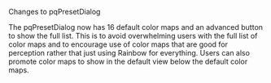 Changes to pqPresetDialog

The pqPresetDialog now has 16 default color maps and an advanced button to show the full list.  This is to avoid overwhelming users with the full list of color maps and to encourage use of color maps that are good for perception rather that just using Rainbow for everything.  Users can also promote color maps to show in the default view below the default color maps.
